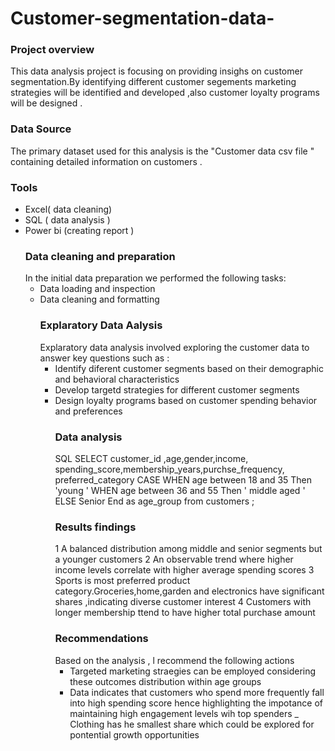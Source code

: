 # Customer-segmentation-data-
### Project overview
This data analysis project is focusing on providing insighs on customer segmentation.By identifying different customer segements
marketing strategies will be identified and developed ,also customer loyalty programs will be designed .
### Data Source
The primary dataset  used for this analysis is the "Customer data csv file " containing detailed information on customers .
### Tools 
- Excel( data cleaning)
- SQL ( data analysis )
- Power bi (creating report )
  ### Data cleaning and preparation
  In the initial data preparation we performed the following tasks:
  - Data loading and inspection
  - Data cleaning and formatting
    ### Explaratory Data Aalysis
    Explaratory data analysis involved exploring the customer data to answer key questions such as :
    - Identify diferent customer segments based on their demographic and behavioral characteristics
    - Develop targetd strategies for different customer segments
    - Design loyalty programs based on customer spending behavior and preferences
      ### Data analysis
      SQL
      SELECT  customer_id ,age,gender,income,
      spending_score,membership_years,purchse_frequency,
      preferred_category
      CASE
      WHEN age between 18 and 35 Then 'young '
      WHEN age between 36 and 55 Then ' middle aged '
      ELSE Senior
      End as age_group
      from customers ;
      ### Results findings
      1 A balanced distribution among middle and senior segments but a younger customers
      2 An observable trend where higher income levels correlate with higher average spending scores
      3 Sports is most preferred product category.Groceries,home,garden and electronics have significant shares ,indicating diverse
      customer interest
      4 Customers with longer membership ttend to have higher total purchase amount
      ### Recommendations
      Based on the analysis , l recommend the following actions
      - Targeted marketing straegies can be employed considering these outcomes distribution within age groups
      - Data indicates that customers who spend more frequently fall into high spending score hence highlighting the impotance
        of maintaining high engagement levels wih top spenders
      _ Clothing has he smallest share which could be explored for pontential growth opportunities
 
      

  
    


